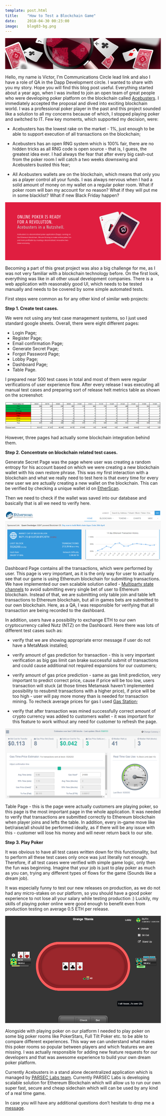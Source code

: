 ```yaml
---
template: post.html
title:    "How to Test a Blockchain Game"
date:     2018-04-30 00:23:00
image:    blog03-bg.png
---
```


<img src="/img/blog/blog03-banner.png">

Hello, my name is Victor, I’m Communications Circle lead link and also I have a role of QA in the Dapp Development circle. I wanted to share with you my story. Hope you will find this blog post useful. Everything started about a year ago, when I was invited to join an open team of great people who were developing poker platform on the blockchain called <a href="https://dapp.acebusters.com/lobby">Acebusters</a>. I immediately accepted the proposal and dived into exciting blockchain world. I was a professional poker player in the past and this project sounded like a solution to all my concerns because of which, I stopped playing poker and switched to IT. Few key moments, which supported my decision, were:

- Acebusters has the lowest rake on the market - 1%, just enough to be able to support execution of all transactions on the blockchain;

- Acebusters has an open RNG system which is 100% fair, there are no hidden tricks as all RNG code is open source - that is, I guess, the greatest idea ever. I had always the fear that after every big cash-out from the poker room I will catch a two weeks downswing and Acebusters busted this fear;

- All Acebusters wallets are on the blockchain, which means that only you as a player control all your funds. I was always nervous when I had a solid amount of money on my wallet on a regular poker room. What if poker room will ban my account for no reason? What if they will put me in some blacklist? What if new Black Friday happen?

<img src="/img/blog/blog03-01.png">

Becoming a part of this great project was also a big challenge for me, as I was not very familiar with a blockchain technology before. On the first look, everything was like in all other usual development companies. There is a web application with reasonably good UI, which needs to be tested manually and needs to be covered by some simple automated tests.
 
First steps were common as for any other kind of similar web projects:
 
<b>Step 1. Create test cases.</b>

We were not using any test case management systems, so I just used standard google sheets. Overall, there were eight different pages:

- Login Page;
- Register Page;
- Email confirmation Page;
- Generate Secret Page;
- Forgot Password Page;
- Lobby Page;
- Dashboard Page;
- Table Page.
 
I prepared near 500 test cases in total and most of them were regular verifications of user experience flow. After every release I was executing all manual test cases and preparing sort of release helt metrics table as shown on the screenshot: 

<img src="/img/blog/blog03-02.png">

However, three pages had actually some blockchain integration behind them.
 
<b>Step 2. Concentrate on blockchain related test cases.</b>

Generate Secret Page was the page where user was creating a random entropy for his account based on which we were creating a new blockchain wallet with his own restore phrase. This was my first interaction with a blockchain and what we really need to test here is that every time for every new user we are actually creating a new wallet on the blockchain. This can be verified by checking a unique wallet id on <a href="https://etherscan.io/">EtherScan</a>.

Then we need to check if the wallet was saved into our database and basically that is all we need to verify here.

<img src="/img/blog/blog03-03.png">

Dashboard Page contains all the transactions, which were performed by user. This page is very important, as it is the only way for user to actually see that our game is using Ethereum blockchain for submitting transactions. We have implemented our own scalable solution called - <a href="https://www.acebusters.com/files/acebusters_yellowpaper.pdf">Multiparty state channels</a> to avoid submitting every single bet of user to Ethereum blockchain. Instead of that, we are submitting only table join and table left transactions to Ethereum blockchain, but all in games bets are submitted to our own blockchain. Here, as a QA, I was responsible for verifying that all transaction are being recorded to the dashboard.

In addition, users have a possibility to exchange ETH to our own cryptocurrency called Nutz (NTZ) on the Dashboard. Here there was lots of different test cases such as:

- verify that we are showing appropriate error message if user do not have a MetaMask installed;

- verify amount of gas prediction for transaction - this is very important verification as big gas limit can brake successful submit of transactions and could cause additional not required expansions for our customers;

- verify amount of gas price prediction - same as gas limit prediction, very important to predict correct price, cause if price will be too low, users transaction will stuck (at those times Metamask haven't implemented possibility to resubmit transactions with a higher price), if price will be too high - user will pay more money than is needed for transaction mining. To recheck average prices for gas I used <a href="https://ethgasstation.info/">Gas Station</a>;

- verify that after transaction was mined successfully correct amount of crypto currency was added to customers wallet - it was important for this feature to work without any need for customer to refresh the page.

<img src="/img/blog/blog03-04.png">

Table Page - this is the page were actually customers are playing poker, so this page is the most important page in the whole application. It was needed to verify that transactions are submitted correctly to Ethereum blockchain when player joins and lefts the table. In addition, every in-game move like bet/raise/all should be performed ideally, as if there will be any issue with this - customer will lose his money and will never return back to our site.
 
<b>Step 3. Play Poker</b>

It was obvious to have all test cases written down for this functionality, but to perform all these test cases only once was just literally not enough. Therefore, if all test cases were verified with simple game logic, only then the fun was beginning. Imagine that your job is just to play poker as much as you can, trying any different types of flows for the game (Sounds like a dream job).

It was especially funny to test our new releases on production, as we do not had any micro-stakes on our platform, so you should have a good poker experience to not lose all your salary while testing production :) Luckily, my skills of playing poker online were good enough to benefit even from production testing on average 0.5 ETH per release.

<img src="/img/blog/blog03-05.png">

Alongside with playing poker on our platform I needed to play poker on some big poker rooms like PokerStars, Full Tilt Poker etc. to be able to compare different experiences. This way we can understand what makes this poker rooms so popular between players and which features we are missing. I was actually responsible for adding new feature requests for our developers and that was awesome experience to build your own dream poker platform.

Currently Acebusters in a stand alone decentralized application which is managed by <a href="https://www.parseclabs.org/">PARSEC Labs team</a>. Currently PARSEC Labs is developing scalable solution for Ethereum Blockchain which will allow us to run our own super fast, secure and cheap sidechain which will can be used by any kind of a real time game.

In case you will have any additional questions don’t hesitate to drop me a <a href="mailto:victor@parseclabs.org">message</a>.